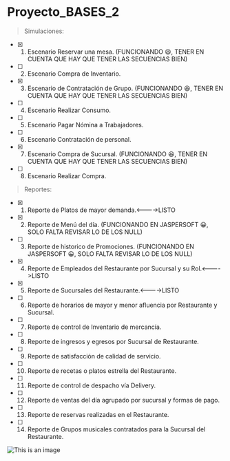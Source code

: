 # Proyecto_BASES_2

> Simulaciones:

- [x] 1)  Escenario Reservar una mesa.            (FUNCIONANDO 😆, TENER EN CUENTA QUE HAY QUE TENER LAS SECUENCIAS BIEN)
- [ ] 2)  Escenario Compra de Inventario.
- [x] 3)  Escenario de Contratación de Grupo.            (FUNCIONANDO 😆, TENER EN CUENTA QUE HAY QUE TENER LAS SECUENCIAS BIEN)
- [ ] 4)  Escenario Realizar Consumo.
- [ ] 5)  Escenario Pagar Nómina a Trabajadores.
- [ ] 6)  Escenario Contratación de personal.
- [x] 7)  Escenario Compra de Sucursal.            (FUNCIONANDO 😆, TENER EN CUENTA QUE HAY QUE TENER LAS SECUENCIAS BIEN)
- [ ] 8)  Escenario Realizar Compra.

> Reportes:

- [x] 1)  Reporte de Platos de mayor demanda.<---->LISTO
- [x] 2)  Reporte de Menú del día.                                    (FUNCIONANDO EN JASPERSOFT 😀, SOLO FALTA REVISAR LO DE LOS NULL)
- [ ] 3)  Reporte de historico de Promociones.                        (FUNCIONANDO EN JASPERSOFT 😀, SOLO FALTA REVISAR LO DE LOS NULL)
- [x] 4)  Reporte de Empleados del Restaurante por Sucursal y su Rol.<---->LISTO
- [x] 5)  Reporte de Sucursales del Restaurante.<---->LISTO
- [ ] 6)  Reporte de horarios de mayor y menor afluencia por Restaurante y Sucursal.
- [ ] 7)  Reporte de control de Inventario de mercancía.
- [ ] 8)  Reporte de ingresos y egresos por Sucursal de Restaurante.
- [ ] 9)  Reporte de satisfacción de calidad de servicio.
- [ ] 10)  Reporte de recetas o platos estrella del Restaurante.
- [ ] 11)  Reporte de control de despacho vía Delivery.
- [ ] 12)  Reporte de ventas del día agrupado por sucursal y formas de pago.
- [ ] 13)  Reporte de reservas realizadas en el Restaurante.
- [ ] 14)  Reporte de Grupos musicales contratados para la Sucursal del Restaurante.

![This is an image](https://encrypted-tbn0.gstatic.com/images?q=tbn:ANd9GcQetv0pyynebw9fsjAYFVAmMdAailUHKOwFpdRKwkmw_dvECF7JwJT-BeFn5R2WzUR-Ex0&usqp=CAU)
